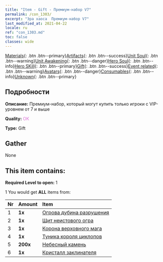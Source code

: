 ```yaml
---
title: "Item - Gift - Премиум-набор V7"
permalink: /con_1303/
excerpt: "Эра хаоса  Премиум-набор V7"
last_modified_at: 2021-04-22
locale: ru
ref: "con_1303.md"
toc: false
classes: wide
---
```

 [Materials](/ItemsRU/){: .btn .btn--primary}[Artifacts](/ItemsRU/Artifacts/){: .btn .btn--success}[Unit Soul](/ItemsRU/UnitSoul/){: .btn .btn--warning}[Unit Awakening](/ItemsRU/UnitAwakening/){: .btn .btn--danger}[Hero Soul](/ItemsRU/HeroSoul/){: .btn .btn--info}[Hero SKill](/ItemsRU/HeroSkill/){: .btn .btn--primary}[Gift](/ItemsRU/Gift/){: .btn .btn--success}[Event related](/ItemsRU/Events/){: .btn .btn--warning}[Avatars](/ItemsRU/Avatars/){: .btn .btn--danger}[Consumables](/ItemsRU/Consumables/){: .btn .btn--info}[Unknown](/ItemsRU/Unknown/){: .btn .btn--primary}

## Подробности
 **Описание:** Премиум-набор, который могут купить только игроки с VIP-уровнем от 7 и выше

 **Quality:** <span style="color: #DA70D6">OK</span>

 **Type:** Gift

## Gather

  None

## This item contains:

 **Required Level to open:** 1

 1 You would get **ALL** items  from:

  | Nr | Amount |     Item    |
  |:---|:-------|:------------|
  | 1 |  **1x** | [Огрова дубина разрушения](/ItemsRU/art_125/) |  | 
  | 2 |  **1x** | [Щит неистового огра](/ItemsRU/art_126/) |  | 
  | 3 |  **1x** | [Корона верховного мага](/ItemsRU/art_127/) |  | 
  | 4 |  **1x** | [Туника короля циклопов](/ItemsRU/art_128/) |  | 
  | 5 |  **200x** | [Небесный камень](/ItemsRU/art_188/) |  | 
  | 6 |  **1x** | [Кристалл заклинателя](/ItemsRU/art_189/) |  | 
